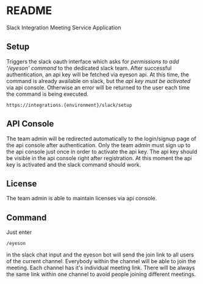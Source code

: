 # README

Slack Integration Meeting Service Application

## Setup

Triggers the slack oauth interface which asks for *permissions to add '/eyeson' command* to the dedicated slack team.
After successful authentication, an api key will be fetched via eyeson api.
At this time, the command is already available on slack, but the *api key must be activated* via api console. Otherwise an error will be returned to the user each time the command is being executed.

```shell
https://integrations.{environment}/slack/setup
```

## API Console

The team admin will be redirected automatically to the login/signup page of the api console after authentication.
Only the team admin must sign up to the api console just once in order to activate the api key.
The api key should be visible in the api console right after registration. At this moment the api key is activated and the slack command should work.

## License

The team admin is able to maintain licenses via api console.

## Command

Just enter

```shell
/eyeson
```

in the slack chat input and the eyeson bot will send the join link to all users of the current channel.
Everybody within the channel will be able to join the meeting. Each channel has it's individual meeting link. There will be always the same link within one channel to avoid people joining different meetings.